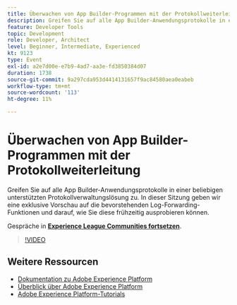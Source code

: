 ```yaml
---
title: Überwachen von App Builder-Programmen mit der Protokollweiterleitung
description: Greifen Sie auf alle App Builder-Anwendungsprotokolle in einer beliebigen unterstützten Protokollverwaltungslösung zu. In dieser Sitzung geben wir eine exklusive Vorschau auf die bevorstehenden Log-Forwarding-Funktionen und darauf, wie Sie diese frühzeitig ausprobieren können.
feature: Developer Tools
topic: Development
role: Developer, Architect
level: Beginner, Intermediate, Experienced
kt: 9123
type: Event
exl-id: a2e7d00e-e7b9-4ad7-aa3e-fd3850384d07
duration: 1738
source-git-commit: 9a297cda953d4414131657f9ac84580aea0eabeb
workflow-type: tm+mt
source-wordcount: '113'
ht-degree: 11%

---
```


# Überwachen von App Builder-Programmen mit der Protokollweiterleitung

Greifen Sie auf alle App Builder-Anwendungsprotokolle in einer beliebigen unterstützten Protokollverwaltungslösung zu. In dieser Sitzung geben wir eine exklusive Vorschau auf die bevorstehenden Log-Forwarding-Funktionen und darauf, wie Sie diese frühzeitig ausprobieren können.

Gespräche in **[Experience League Communities fortsetzen](https://adobe.ly/3zXM3rp)**.

>[!VIDEO](https://video.tv.adobe.com/v/337568/?quality=12&learn=on&hidetitle=true)

## Weitere Ressourcen

- [Dokumentation zu Adobe Experience Platform](https://experienceleague.adobe.com/docs/experience-platform.html?lang=de)
- [Überblick über Adobe Experience Platform](https://experienceleague.adobe.com/docs/experience-platform/landing/home.html?lang=de)
- [Adobe Experience Platform-Tutorials](https://experienceleague.adobe.com/docs/platform-learn/tutorials/overview.html?lang=de)
